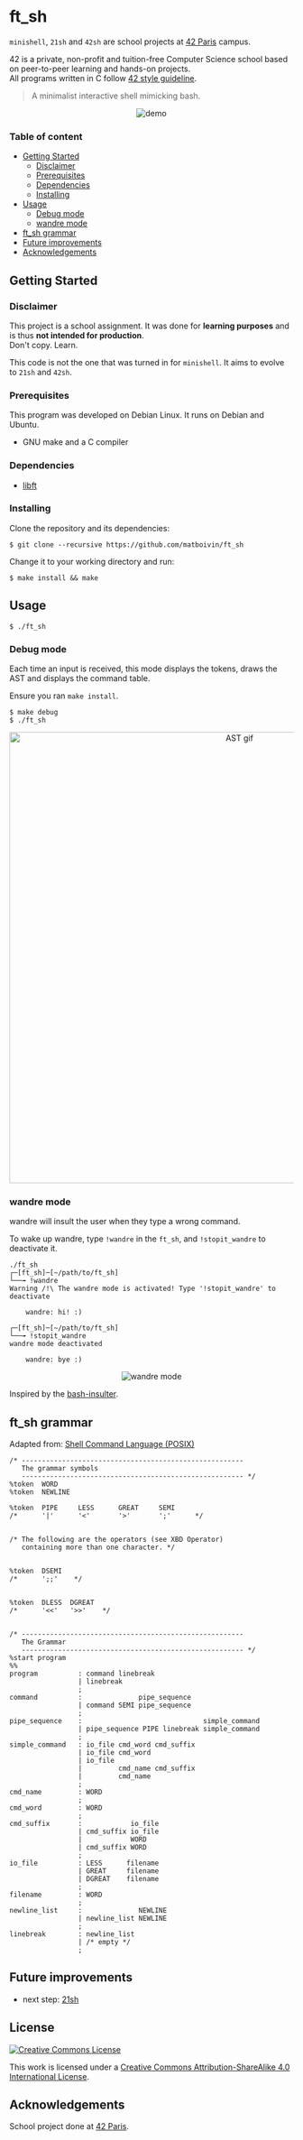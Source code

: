 # ft_sh

`minishell`, `21sh` and `42sh` are school projects at [42 Paris](https://www.42.fr) campus.

42 is a private, non-profit and tuition-free Computer Science school based on peer-to-peer learning and hands-on projects.  
All programs written in C follow [42 style guideline](https://github.com/42Paris/norminette).

> A minimalist interactive shell mimicking bash.

<p align="center">
  <img src="assets/demo.gif" alt="demo" />
</p>

### Table of content

- [Getting Started](#getting-started)
  - [Disclaimer](#disclaimer)
  - [Prerequisites](#prerequisites)
  - [Dependencies](#dependencies)
  - [Installing](#installing)
- [Usage](#usage)
  - [Debug mode](#debug-mode)
  - [wandre mode](#wandre-mode)
- [ft_sh grammar](#ft_sh-grammar)
- [Future improvements](#future-improvements)
- [Acknowledgements](#acknowledgements)

## Getting Started

### Disclaimer

This project is a school assignment. It was done for **learning purposes** and is thus **not intended for production**.  
Don't copy. Learn.

This code is not the one that was turned in for `minishell`. It aims to evolve to `21sh` and `42sh`.

### Prerequisites

This program was developed on Debian Linux. It runs on Debian and Ubuntu.

- GNU make and a C compiler

### Dependencies

- [libft](https://github.com/matboivin/libft)

### Installing

Clone the repository and its dependencies:
```console
$ git clone --recursive https://github.com/matboivin/ft_sh
```

Change it to your working directory and run:
```console
$ make install && make
```

## Usage

```console
$ ./ft_sh
```

### Debug mode

Each time an input is received, this mode displays the tokens, draws the AST and displays the command table.

Ensure you ran `make install`.

```console
$ make debug
$ ./ft_sh
```

<p align="center">
  <img src="assets/ast.gif" alt="AST gif" width="800" />
</p>

### wandre mode

wandre will insult the user when they type a wrong command.

To wake up wandre, type `!wandre` in the `ft_sh`, and `!stopit_wandre` to deactivate it.

```console
./ft_sh 
┌─[ft_sh]─[~/path/to/ft_sh]
└──╼ !wandre
Warning /!\ The wandre mode is activated! Type '!stopit_wandre' to deactivate

    wandre: hi! :)

┌─[ft_sh]─[~/path/to/ft_sh]
└──╼ !stopit_wandre
wandre mode deactivated

    wandre: bye :)
```

<p align="center">
  <img src="assets/wandre_demo.gif" alt="wandre mode" />
</p>

Inspired by the [bash-insulter](https://github.com/hkbakke/bash-insulter).

## ft_sh grammar

Adapted from: [Shell Command Language (POSIX)](https://pubs.opengroup.org/onlinepubs/9699919799.2018edition/utilities/V3_chap02.html#tag_18_10)

```
/* -------------------------------------------------------
   The grammar symbols
   ------------------------------------------------------- */
%token  WORD
%token  NEWLINE

%token  PIPE     LESS      GREAT     SEMI
/*      '|'      '<'       '>'       ';'      */


/* The following are the operators (see XBD Operator)
   containing more than one character. */


%token  DSEMI
/*      ';;'    */


%token  DLESS  DGREAT
/*      '<<'   '>>'    */


/* -------------------------------------------------------
   The Grammar
   ------------------------------------------------------- */
%start program
%%
program          : command linebreak
                 | linebreak
                 ;
command          :              pipe_sequence
                 | command SEMI pipe_sequence
                 ;
pipe_sequence    :                              simple_command
                 | pipe_sequence PIPE linebreak simple_command
                 ;
simple_command   : io_file cmd_word cmd_suffix
                 | io_file cmd_word
                 | io_file
                 |         cmd_name cmd_suffix
                 |         cmd_name
                 ;
cmd_name         : WORD
                 ;
cmd_word         : WORD
                 ;
cmd_suffix       :            io_file
                 | cmd_suffix io_file
                 |            WORD
                 | cmd_suffix WORD
                 ;
io_file          : LESS      filename
                 | GREAT     filename
                 | DGREAT    filename
                 ;
filename         : WORD
                 ;
newline_list     :              NEWLINE
                 | newline_list NEWLINE
                 ;
linebreak        : newline_list
                 | /* empty */
                 ;
```

## Future improvements

- next step: [21sh](https://github.com/matboivin/ft_sh/issues/3)

## License

<a rel="license" href="http://creativecommons.org/licenses/by-nc/4.0/"><img alt="Creative Commons License" style="border-width:0" src="https://i.creativecommons.org/l/by-nc/4.0/88x31.png" /></a>

This work is licensed under a
[Creative Commons Attribution-ShareAlike 4.0 International License](http://creativecommons.org/licenses/by-nc/4.0/).

## Acknowledgements

School project done at [42 Paris](https://www.42.fr).
